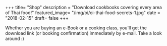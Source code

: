 +++
title= "Shop"
description = "Download cookbooks covering every area of Thai food!"
featured_image= "/img/oi/oi-thai-food-secrets-1.jpg"
date = "2018-02-15"
draft= false
+++

Whether you are buying an e-Book or a cooking class, you'll get the download link (or booking confirmation) immediately by e-mail. Take a look around :)